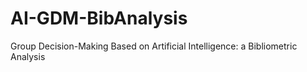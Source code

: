 # AI-GDM-BibAnalysis
Group Decision-Making Based on Artificial Intelligence: a Bibliometric Analysis
